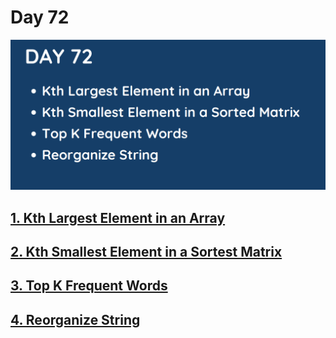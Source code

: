 # Day 72

![](../images/day72.png)

## [1. Kth Largest Element in an Array](215.%20Kth%20Largest%20Element%20in%20an%20Array.md)

## [2. Kth Smallest Element in a Sortest Matrix](378.%20Kth%20Smallest%20Element%20in%20a%20Sorted%20Matrix.md)

## [3. Top K Frequent Words](692.%20Top%20K%20Frequent%20Words.md)

## [4. Reorganize String](767.%20Reorganize%20String.md)